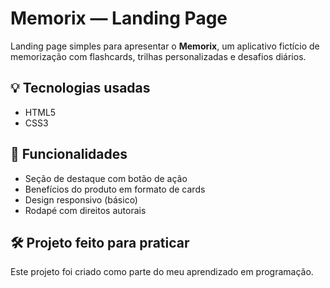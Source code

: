# Memorix — Landing Page

Landing page simples para apresentar o **Memorix**, um aplicativo fictício de memorização com flashcards, trilhas personalizadas e desafios diários.

## 💡 Tecnologias usadas

- HTML5
- CSS3

## 🚀 Funcionalidades

- Seção de destaque com botão de ação
- Benefícios do produto em formato de cards
- Design responsivo (básico)
- Rodapé com direitos autorais

## 🛠️ Projeto feito para praticar

Este projeto foi criado como parte do meu aprendizado em programação.
